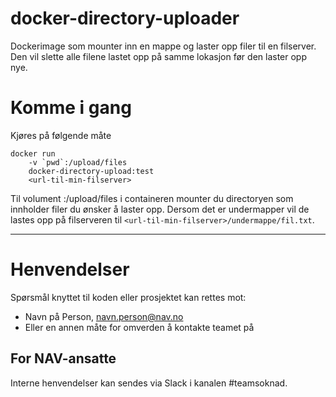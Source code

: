docker-directory-uploader
================

Dockerimage som mounter inn en mappe og laster opp filer til en filserver. Den vil slette alle filene lastet opp på samme lokasjon 
før den laster opp nye.

# Komme i gang

Kjøres på følgende måte

```
docker run 
    -v `pwd`:/upload/files  
    docker-directory-upload:test 
    <url-til-min-filserver>
```

Til volument <mine-filer>:/upload/files i containeren mounter du directoryen som innholder filer du ønsker å laster opp. 
Dersom det er undermapper vil de lastes opp på filserveren til `<url-til-min-filserver>/undermappe/fil.txt`.

---

# Henvendelser

Spørsmål knyttet til koden eller prosjektet kan rettes mot:

* Navn på Person, navn.person@nav.no
* Eller en annen måte for omverden å kontakte teamet på

## For NAV-ansatte

Interne henvendelser kan sendes via Slack i kanalen #teamsoknad.